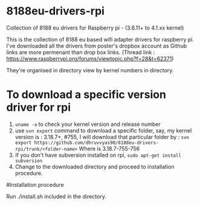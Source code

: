 # 8188eu-drivers-rpi
Collection of 8188 eu drivers for Raspberry pi - (3.6.11+ to 4.1.xx kernel)

This is the collection of 8188 eu based wifi adapter drivers for raspberry pi. I've downloaded all the drivers from poster's dropbox account as Github links are more permenant than drop box links. (Thread link  : https://www.raspberrypi.org/forums/viewtopic.php?f=28&t=62371)

They're organised in directory view by kernel numbers in directory.

# To download a specific version driver for rpi

1. `uname -a` to check your kernel version and release number
2. use `svn export` command to download a specific folder,
   say, my kernel version is : 3.18.7+, #755, I will download that particular folder by : 
   `svn export https://github.com/dhruvvyas90/8188eu-drivers-rpi/trunk/<folder-name>`
   Where <folder-name> is 3.18.7-755-756
3. If you don't have subversion installed on rpi, `sudo apt-get install subversion`
4. Change to the downloaded directory and proceed to installation procedure.

#Installation procedure

Run ./install.sh included in the directory.

